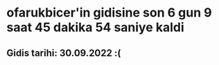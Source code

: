 # ofarukbicer'in gidisine son 6 gun 9 saat 45 dakika 54 saniye kaldi

## Gidis tarihi: 30.09.2022 :(